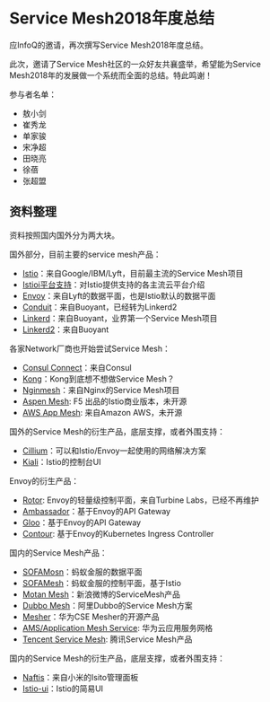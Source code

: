 # Service Mesh2018年度总结

应InfoQ的邀请，再次撰写Service Mesh2018年度总结。

此次，邀请了Service Mesh社区的一众好友共襄盛举，希望能为Service Mesh2018年的发展做一个系统而全面的总结。特此鸣谢！

参与者名单：

- 敖小剑
- 崔秀龙
- 单家骏
- 宋净超
- 田晓亮
- 徐蓓
- 张超盟

## 资料整理

资料按照国内国外分为两大块。

国外部分，目前主要的service mesh产品：

- [Istio](input/istio.md)：来自Google/IBM/Lyft，目前最主流的Service Mesh项目
- [Istioi平台支持](input/istio-platform.md)：对Istio提供支持的各主流云平台介绍
- [Envoy](input/envoy.md)：来自Lyft的数据平面，也是Istio默认的数据平面
- [Conduit](input/conduit.md)：来自Buoyant，已经转为Linkerd2
- [Linkerd](input/linkerd.md)：来自Buoyant，业界第一个Service Mesh项目
- [Linkerd2](input/linkerd2.md)：来自Buoyant

各家Network厂商也开始尝试Service Mesh：

- [Consul Connect](input/consul.md)：来自Consul
- [Kong](input/kong.md)：Kong到底想不想做Service Mesh？
- [Nginmesh](input/nginmesh.md)：来自Nginx的Service Mesh项目
- [Aspen Mesh](input/aspenmesh.md): F5 出品的Istio商业版本，未开源
- [AWS App Mesh](input/aws.md): 来自Amazon AWS，未开源

国外的Service Mesh的衍生产品，底层支撑，或者外围支持：

- [Cillium](input/cillium.md)：可以和Istio/Envoy一起使用的网络解决方案
- [Kiali](input/kiali.md)：Istio的控制台UI

Envoy的衍生产品：

- [Rotor](input/rotor.md): Envoy的轻量级控制平面，来自Turbine Labs，已经不再维护
- [Ambassador](input/ambassador.md)：基于Envoy的API Gateway
- [Gloo](input/gloo.md)：基于Envoy的API Gateway
- [Contour](input/contour.md): 基于Envoy的Kubernetes Ingress Controller

国内的Service Mesh产品：

- [SOFAMosn](input/sofamosn.md)：蚂蚁金服的数据平面
- [SOFAMesh](input/sofamesh.md)：蚂蚁金服的控制平面，基于Istio
- [Motan Mesh](input/motanmesh.md)：新浪微博的ServiceMesh产品
- [Dubbo Mesh](input/dubbomesh.md)：阿里Dubbo的Service Mesh方案
- [Mesher](input/mesher.md)：华为CSE Mesher的开源产品
- [AMS/Application Mesh Service](input/ams.md): 华为云应用服务网格
- [Tencent Service Mesh](input/tencent.md): 腾讯Service Mesh产品

国内的Service Mesh的衍生产品，底层支撑，或者外围支持：

- [Naftis](input/naftis.md)：来自小米的Isito管理面板
- [Istio-ui](input/istio-ui.md)：Istio的简易UI

